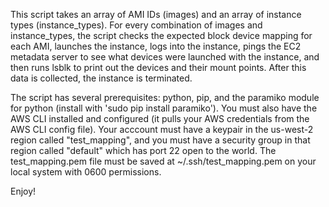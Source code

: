 This script takes an array of AMI IDs (images) and an array of instance types (instance_types). 
For every combination of images and instance_types, the script checks the expected block device mapping for each AMI, launches the instance, logs into the instance, pings the EC2 metadata server to see what devices were launched with the instance, and then runs lsblk to print out the devices and their mount points.
After this data is collected, the instance is terminated.

The script has several prerequisites: python, pip, and the paramiko module for python (install with 'sudo pip install paramiko'). You must also have the AWS CLI installed and configured (it pulls your AWS credentials from the AWS CLI config file). Your acccount must have a keypair in the us-west-2 region called "test_mapping", and you must have a security group in that region called "default" which has port 22 open to the world. The test_mapping.pem file must be saved at ~/.ssh/test_mapping.pem on your local system with 0600 permissions.

Enjoy!
